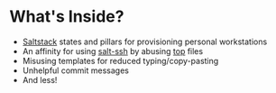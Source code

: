 # What's Inside?

* [Saltstack](https://docs.saltproject.io/en/getstarted/) states and pillars for provisioning personal workstations
* An affinity for using [salt-ssh](https://docs.saltproject.io/en/getstarted/) by abusing [top](https://docs.saltproject.io/en/latest/ref/states/top.html) files
* Misusing templates for reduced typing/copy-pasting
* Unhelpful commit messages
* And less!
